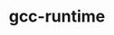 ---
title: "gcc-runtime"
layout: cache
categories: [package, develop-2024-04-28]
meta: {"versions": ["10.3.0", "11.2.0", "11.4.0", "12.3.0", "7.5.0"], "compilers": ["gcc@=10.3.0", "gcc@=11.2.0", "gcc@=11.4.0", "gcc@=12.3.0", "gcc@=7.5.0"], "oss": ["amzn2", "rhel8", "sle_hpc15", "ubuntu18.04", "ubuntu22.04"], "platforms": ["linux"], "targets": ["neoverse_n1", "neoverse_v1", "x86_64_v3", "x86_64_v4", "zen4"], "stacks": ["aws-pcluster-neoverse_v1", "e4s-cray-rhel", "e4s-cray-sles", "ml-linux-x86_64-cuda", "radiuss", "root"], "num_specs": 6, "num_specs_by_stack": {"e4s-cray-sles": 1, "root": 6, "ml-linux-x86_64-cuda": 1, "radiuss": 1, "aws-pcluster-neoverse_v1": 2, "e4s-cray-rhel": 1}}
spec_details: [{"hash": "vzabltrhgmxjmoifrbd2spmwxm2clgwr", "compiler": "gcc@=10.3.0", "versions": ["10.3.0"], "os": "sle_hpc15", "platform": "linux", "target": "x86_64_v4", "variants": ["build_system=generic"], "stacks": ["e4s-cray-sles", "root"], "size": "-", "tarball": "https://binaries.spack.io/releases/develop-2024-04-28/build_cache/linux-sle_hpc15-x86_64_v4/gcc-10.3.0/gcc-runtime-10.3.0/linux-sle_hpc15-x86_64_v4-gcc-10.3.0-gcc-runtime-10.3.0-vzabltrhgmxjmoifrbd2spmwxm2clgwr.spack"}, {"hash": "64pstpcbjpztapalcvcbfvx3aj5tdn2n", "compiler": "gcc@=11.4.0", "versions": ["11.4.0"], "os": "ubuntu22.04", "platform": "linux", "target": "x86_64_v3", "variants": ["build_system=generic"], "stacks": ["ml-linux-x86_64-cuda", "root"], "size": "-", "tarball": "https://binaries.spack.io/releases/develop-2024-04-28/build_cache/linux-ubuntu22.04-x86_64_v3/gcc-11.4.0/gcc-runtime-11.4.0/linux-ubuntu22.04-x86_64_v3-gcc-11.4.0-gcc-runtime-11.4.0-64pstpcbjpztapalcvcbfvx3aj5tdn2n.spack"}, {"hash": "zrzuimfg7qjw6dpzdgqidofztupnvkme", "compiler": "gcc@=7.5.0", "versions": ["7.5.0"], "os": "ubuntu18.04", "platform": "linux", "target": "x86_64_v3", "variants": ["build_system=generic"], "stacks": ["root", "radiuss"], "size": "-", "tarball": "https://binaries.spack.io/releases/develop-2024-04-28/build_cache/linux-ubuntu18.04-x86_64_v3/gcc-7.5.0/gcc-runtime-7.5.0/linux-ubuntu18.04-x86_64_v3-gcc-7.5.0-gcc-runtime-7.5.0-zrzuimfg7qjw6dpzdgqidofztupnvkme.spack"}, {"hash": "af4dvd66jpfeca5jxwzglr6jtbwocfuq", "compiler": "gcc@=12.3.0", "versions": ["12.3.0"], "os": "amzn2", "platform": "linux", "target": "neoverse_v1", "variants": ["build_system=generic"], "stacks": ["aws-pcluster-neoverse_v1", "root"], "size": "-", "tarball": "https://binaries.spack.io/releases/develop-2024-04-28/build_cache/linux-amzn2-neoverse_v1/gcc-12.3.0/gcc-runtime-12.3.0/linux-amzn2-neoverse_v1-gcc-12.3.0-gcc-runtime-12.3.0-af4dvd66jpfeca5jxwzglr6jtbwocfuq.spack"}, {"hash": "cvwv4dzio4w7agaxh66kwmyckgg2glt6", "compiler": "gcc@=12.3.0", "versions": ["12.3.0"], "os": "amzn2", "platform": "linux", "target": "neoverse_n1", "variants": ["build_system=generic"], "stacks": ["aws-pcluster-neoverse_v1", "root"], "size": "-", "tarball": "https://binaries.spack.io/releases/develop-2024-04-28/build_cache/linux-amzn2-neoverse_n1/gcc-12.3.0/gcc-runtime-12.3.0/linux-amzn2-neoverse_n1-gcc-12.3.0-gcc-runtime-12.3.0-cvwv4dzio4w7agaxh66kwmyckgg2glt6.spack"}, {"hash": "a5ositnyfivl75cg3ymoywktaa74cc4m", "compiler": "gcc@=11.2.0", "versions": ["11.2.0"], "os": "rhel8", "platform": "linux", "target": "zen4", "variants": ["build_system=generic"], "stacks": ["root", "e4s-cray-rhel"], "size": "-", "tarball": "https://binaries.spack.io/releases/develop-2024-04-28/build_cache/linux-rhel8-zen4/gcc-11.2.0/gcc-runtime-11.2.0/linux-rhel8-zen4-gcc-11.2.0-gcc-runtime-11.2.0-a5ositnyfivl75cg3ymoywktaa74cc4m.spack"}]
---